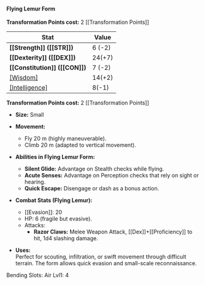#### **Flying Lemur Form**
**Transformation Points cost:** 2 [[Transformation Points]]

| **Stat**                       | **Value** |
| ------------------------------ | --------- |
| **[[Strength]] ([[STR]])**     | 6 (-2)    |
| **[[Dexterity]] ([[DEX]])**    | 24(+7)    |
| **[[Constitution]] ([[CON]])** | 7 (-2)    |
| [[Wisdom]]([[WIS]])            | 14(+2)    |
| [[Intelligence]]([[Int]])      | 8(-1)     |
**Transformation Points cost:** 2 [[Transformation Points]]
- **Size:** Small
    
- **Movement:**
    - Fly 20 m (highly maneuverable).
    - Climb 20 m (adapted to vertical movement).
- **Abilities in Flying Lemur Form:**

    - **Silent Glide:** Advantage on Stealth checks while flying.
    - **Acute Senses:** Advantage on Perception checks that rely on sight or hearing.
    - **Quick Escape:** Disengage or dash as a bonus action.
- **Combat Stats (Flying Lemur):**
    
    - [[Evasion]]: 20
    - HP: 6 (fragile but evasive).
    - Attacks:
        - **Razor Claws:** Melee Weapon Attack, [[Dex]]+[[Proficiency]] to hit, 1d4 slashing damage.
- **Uses:**  
    Perfect for scouting, infiltration, or swift movement through difficult terrain. The form allows quick evasion and small-scale reconnaissance.

Bending Slots:
	Air Lvl1: 4

	